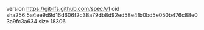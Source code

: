 version https://git-lfs.github.com/spec/v1
oid sha256:5a4ee9d9d16d606f2c38a79db8d92ed58e4fb0bd5e050b476c88e03a9fc3a634
size 18306
